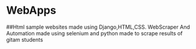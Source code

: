 # WebApps
##Html sample websites made using Django,HTML,CSS.
WebScraper And Automation made using selenium and python made to scrape results of gitam students
